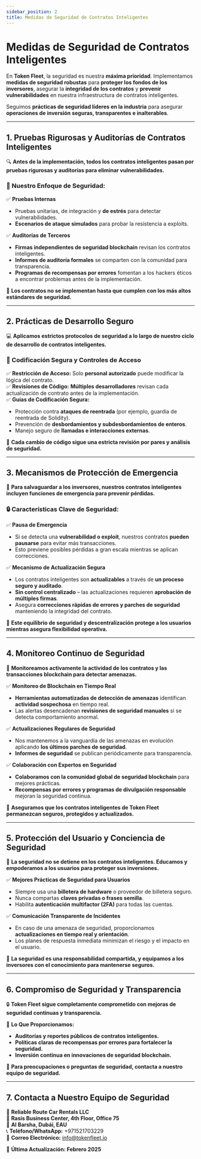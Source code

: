```yaml
---
sidebar_position: 2
title: Medidas de Seguridad de Contratos Inteligentes
---
```


# Medidas de Seguridad de Contratos Inteligentes  

En **Token Fleet**, la seguridad es nuestra **máxima prioridad**. Implementamos **medidas de seguridad robustas** para **proteger los fondos de los inversores**, asegurar la **integridad de los contratos** y **prevenir vulnerabilidades** en nuestra infraestructura de contratos inteligentes.  

Seguimos **prácticas de seguridad líderes en la industria** para asegurar **operaciones de inversión seguras, transparentes e inalterables**.  

---

## **1. Pruebas Rigurosas y Auditorías de Contratos Inteligentes**  

🔍 **Antes de la implementación, todos los contratos inteligentes pasan por pruebas rigurosas y auditorías para eliminar vulnerabilidades.**  

### **📌 Nuestro Enfoque de Seguridad:**  
✅ **Pruebas Internas**  
- Pruebas unitarias, de integración y **de estrés** para detectar vulnerabilidades.  
- **Escenarios de ataque simulados** para probar la resistencia a exploits.  

✅ **Auditorías de Terceros**  
- **Firmas independientes de seguridad blockchain** revisan los contratos inteligentes.  
- **Informes de auditoría formales** se comparten con la comunidad para transparencia.  
- **Programas de recompensas por errores** fomentan a los hackers éticos a encontrar problemas antes de la implementación.  

📌 **Los contratos no se implementan hasta que cumplen con los más altos estándares de seguridad.**  

---

## **2. Prácticas de Desarrollo Seguro**  

💻 **Aplicamos estrictos protocolos de seguridad a lo largo de nuestro ciclo de desarrollo de contratos inteligentes.**  

### **🔐 Codificación Segura y Controles de Acceso**  
✅ **Restricción de Acceso:** Solo **personal autorizado** puede modificar la lógica del contrato.  
✅ **Revisiones de Código:** **Múltiples desarrolladores** revisan cada actualización de contrato antes de la implementación.  
✅ **Guías de Codificación Segura:**  
- Protección contra **ataques de reentrada** (por ejemplo, guardia de reentrada de Solidity).  
- Prevención de **desbordamientos y subdesbordamientos de enteros**.  
- Manejo seguro de **llamadas e interacciones externas**.  

📌 **Cada cambio de código sigue una estricta revisión por pares y análisis de seguridad.**  

---

## **3. Mecanismos de Protección de Emergencia**  

🚨 **Para salvaguardar a los inversores, nuestros contratos inteligentes incluyen funciones de emergencia para prevenir pérdidas.**  

### **🔒 Características Clave de Seguridad:**  

✅ **Pausa de Emergencia**  
- Si se detecta una **vulnerabilidad o exploit**, nuestros contratos **pueden pausarse** para evitar más transacciones.  
- Esto previene posibles pérdidas a gran escala mientras se aplican correcciones.  

✅ **Mecanismo de Actualización Segura**  
- Los contratos inteligentes son **actualizables** a través de **un proceso seguro y auditado**.  
- **Sin control centralizado** – las actualizaciones requieren **aprobación de múltiples firmas**.  
- Asegura **correcciones rápidas de errores y parches de seguridad** manteniendo la integridad del contrato.  

📌 **Este equilibrio de seguridad y descentralización protege a los usuarios mientras asegura flexibilidad operativa.**  

---

## **4. Monitoreo Continuo de Seguridad**  

🔎 **Monitoreamos activamente la actividad de los contratos y las transacciones blockchain para detectar amenazas.**  

✅ **Monitoreo de Blockchain en Tiempo Real**  
- **Herramientas automatizadas de detección de amenazas** identifican **actividad sospechosa** en tiempo real.  
- Las alertas desencadenan **revisiones de seguridad manuales** si se detecta comportamiento anormal.  

✅ **Actualizaciones Regulares de Seguridad**  
- Nos mantenemos a la vanguardia de las amenazas en evolución aplicando **los últimos parches de seguridad**.  
- **Informes de seguridad** se publican periódicamente para transparencia.  

✅ **Colaboración con Expertos en Seguridad**  
- **Colaboramos con la comunidad global de seguridad blockchain** para mejores prácticas.  
- **Recompensas por errores y programas de divulgación responsable** mejoran la seguridad continua.  

📌 **Aseguramos que los contratos inteligentes de Token Fleet permanezcan seguros, protegidos y actualizados.**  

---

## **5. Protección del Usuario y Conciencia de Seguridad**  

🔐 **La seguridad no se detiene en los contratos inteligentes. Educamos y empoderamos a los usuarios para proteger sus inversiones.**  

✅ **Mejores Prácticas de Seguridad para Usuarios**  
- Siempre usa una **billetera de hardware** o proveedor de billetera seguro.  
- Nunca compartas **claves privadas o frases semilla**.  
- Habilita **autenticación multifactor (2FA)** para todas las cuentas.  

✅ **Comunicación Transparente de Incidentes**  
- En caso de una amenaza de seguridad, proporcionamos **actualizaciones en tiempo real y orientación**.  
- Los planes de respuesta inmediata minimizan el riesgo y el impacto en el usuario.  

📌 **La seguridad es una responsabilidad compartida, y equipamos a los inversores con el conocimiento para mantenerse seguros.**  

---

## **6. Compromiso de Seguridad y Transparencia**  

🔒 **Token Fleet sigue completamente comprometido con mejoras de seguridad continuas y transparencia.**  

📜 **Lo Que Proporcionamos:**  
- **Auditorías y reportes públicos de contratos inteligentes.**  
- **Políticas claras de recompensas por errores para fortalecer la seguridad.**  
- **Inversión continua en innovaciones de seguridad blockchain.**  

📌 **Para preocupaciones o preguntas de seguridad, contacta a nuestro equipo de seguridad.**  

---

## **7. Contacta a Nuestro Equipo de Seguridad**  

📌 **Reliable Route Car Rentals LLC**  
📍 **Rasis Business Center, 4th Floor, Office 75**  
📍 **Al Barsha, Dubái, EAU**  
📞 **Teléfono/WhatsApp:** +971521703229  
📧 **Correo Electrónico:** info@tokenfleet.io  

📅 **Última Actualización: Febrero 2025**  